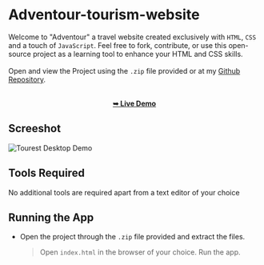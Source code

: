 
 
  # Adventour-tourism-website
   Welcome to "Adventour" a travel website created exclusively with `HTML`, `CSS` and a touch of `JavaScript`. Feel free to fork, contribute, or use this open-source project as a learning tool to enhance your HTML and CSS skills.   <br />    <br />
Open and view the Project using the `.zip` file provided or at my [Github Repository](https://github.com/iamit010/Adventour-tourism-website).
<div align="center">
  <br />
  <a href="https://iamit010.github.io/adventour-tourism-website/"><strong>➥ Live Demo</strong></a>
</div>

## Screeshot

![Tourest Desktop Demo](./Adventour.png "Desktop Demo")

## Tools Required
No additional tools are required apart from a text editor of your choice

## Running the App
* Open the project through the `.zip` file provided and extract the files. 
  > Open `index.html` in the browser of your choice.
  > Run the app.




